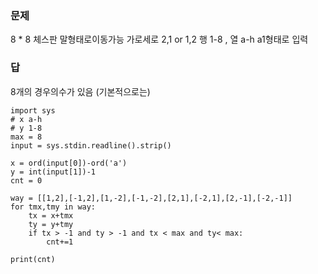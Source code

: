 ### 문제
8 * 8 체스판
말형태로이동가능 가로세로 2,1 or 1,2
행 1-8 , 열 a-h
a1형태로 입력
### 답
8개의 경우의수가 있음 (기본적으로는)
```
import sys
# x a-h
# y 1-8
max = 8
input = sys.stdin.readline().strip()

x = ord(input[0])-ord('a')
y = int(input[1])-1
cnt = 0

way = [[1,2],[-1,2],[1,-2],[-1,-2],[2,1],[-2,1],[2,-1],[-2,-1]]
for tmx,tmy in way:
    tx = x+tmx
    ty = y+tmy
    if tx > -1 and ty > -1 and tx < max and ty< max:
        cnt+=1

print(cnt)
```